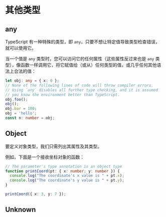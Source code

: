 # 其他类型

## any
TypeScript 有一种特殊的类型，即 `any`，只要不想让特定值导致类型检查错误，就可以使用它。

当一个值是 `any` 类型时，您可以访问它的任何属性（这些属性反过来也是 `any` 类型），像函数一样调用它，将它赋值给（或从）任何类型的值，或几乎任何其他语法上合法的值：
```ts
let obj: any = { x: 0 };
// None of the following lines of code will throw compiler errors.
// Using `any` disables all further type checking, and it is assumed
// you know the environment better than TypeScript.
obj.foo();
obj();
obj.bar = 100;
obj = 'hello';
const n: number = obj;
```
## Object

要定义对象类型，我们只需列出其属性及其类型。

例如，下面是一个接收坐标对象的函数：
```ts
// The parameter's type annotation is an object type
function printCoord(pt: { x: number; y: number }) {
  console.log("The coordinate's x value is " + pt.x);
  console.log("The coordinate's y value is " + pt.y);
}

printCoord({ x: 3, y: 7 });
```
## Unknown

